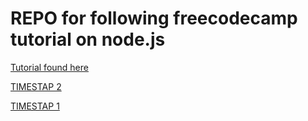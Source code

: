 # REPO for following freecodecamp tutorial on node.js

[Tutorial found here](https://www.youtube.com/watch?v=Oe421EPjeBE&t=1600s)

[TIMESTAP 2](https://youtu.be/Oe421EPjeBE?t=3228)

[TIMESTAP 1](https://youtu.be/Oe421EPjeBE?t=1980)
